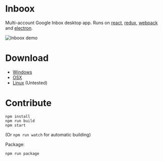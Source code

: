Inboox
===========
Multi-account Google Inbox desktop app. Runs on [react](https://facebook.github.io/react/), [redux](http://redux.js.org/),
[webpack](https://webpack.github.io/docs/) and [electron](http://electron.atom.io/).

![Inboox demo](http://i.imgur.com/mjwqQnd.gif)


Download
===========
- [Windows](https://github.com/billjohnston/inboox/blob/master/download/inboox-win.zip?raw=true)
- [OSX](https://github.com/billjohnston/inboox/blob/master/download/inboox-osx.zip?raw=true)
- [Linux](https://github.com/billjohnston/inboox/blob/master/download/inboox-linux.zip?raw=true) (Untested)

Contribute
===========
    npm install
    npm run build
    npm start

(Or ```npm run watch``` for automatic building)


Package:

    npm run package

